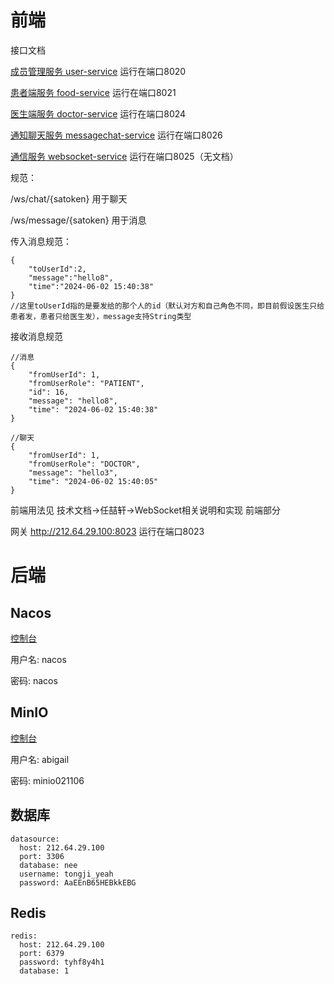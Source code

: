 # 前端

接口文档



[成员管理服务 user-service](http://47.115.207.162:8020/doc.html)  运行在端口8020

[患者端服务 food-service](http://47.115.207.162:8021/doc.html)  运行在端口8021

[医生端服务 doctor-service](http://47.115.207.162:8024/doc.html)  运行在端口8024

[通知聊天服务 messagechat-service](http://212.64.29.100:8026/doc.html)  运行在端口8026

[通信服务 websocket-service]()  运行在端口8025（无文档）

规范：

/ws/chat/{satoken} 用于聊天

/ws/message/{satoken} 用于消息

传入消息规范：

```
{
    "toUserId":2,
    "message":"hello8",
    "time":"2024-06-02 15:40:38"
}
//这里toUserId指的是要发给的那个人的id（默认对方和自己角色不同，即目前假设医生只给患者发，患者只给医生发），message支持String类型
```

接收消息规范

```
//消息
{
    "fromUserId": 1,
    "fromUserRole": "PATIENT",
    "id": 16,
    "message": "hello8",
    "time": "2024-06-02 15:40:38"
}

//聊天
{
    "fromUserId": 1,
    "fromUserRole": "DOCTOR",
    "message": "hello3",
    "time": "2024-06-02 15:40:05"
}
```

前端用法见 技术文档->任喆轩->WebSocket相关说明和实现 前端部分

网关   http://212.64.29.100:8023       运行在端口8023



# 后端

## Nacos

[控制台](http://212.64.29.100:8848/nacos)

用户名: nacos

密码: nacos

## MinIO

[控制台](http://212.64.29.100:9001/dashboard)

用户名: abigail

密码: minio021106

## 数据库

```
datasource:
  host: 212.64.29.100
  port: 3306
  database: nee
  username: tongji_yeah
  password: AaEEnB65HEBkkEBG
```

## Redis

```
redis:
  host: 212.64.29.100
  port: 6379
  password: tyhf8y4h1
  database: 1
```

